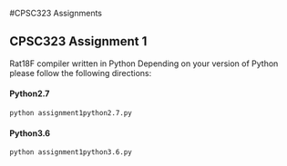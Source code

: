 #CPSC323 Assignments

## CPSC323 Assignment 1

Rat18F compiler written in Python
Depending on your version of Python please follow the following directions:

#### Python2.7
`python assignment1python2.7.py`

#### Python3.6
`python assignment1python3.6.py`

